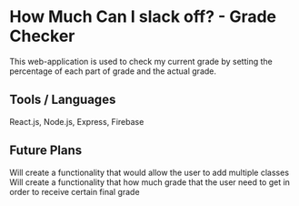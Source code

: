 # How Much Can I slack off? - Grade Checker 

This web-application is used to check my current grade by setting the percentage of each part of grade and the actual grade. 


## Tools / Languages

React.js, Node.js, Express, Firebase


## Future Plans

Will create a functionality that would allow the user to add multiple classes
Will create a functionality that how much grade that the user need to get in order to receive certain final grade